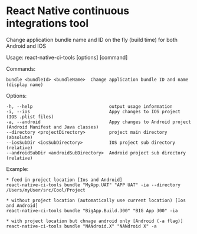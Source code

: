 # React Native continuous integrations tool
Change application bundle name and ID on the fly (build time) for both Android and IOS

Usage: react-native-ci-tools [options] [command]


  Commands:

    bundle <bundleId> <bundleName>  Change application bundle ID and name (display name)

  Options:

    -h, --help                             output usage information
    -i, --ios                              Appy changes to IOS project (IOS .plist files)
    -a, --android                          Appy changes to Android project (Android Manifest and Java classes)
    --directory <projectDirectory>         project main directory (absolute)
    --iosSubDir <iosSubDirectory>          IOS project sub directory (relative)
    --androidSubDir <androidSubDirectory>  Android project sub directory (relative)


  Example:

    * feed in project location [Ios and Android]
    react-native-ci-tools bundle "MyApp.UAT" "APP UAT" -ia --directory /Users/myUser/src/Cool/Project

    * without project location (automatically use current location) [Ios and Android]
    react-native-ci-tools bundle "BigApp.Build.300" "BIG App 300" -ia 

    * with project location but chnage android only [Android (-a flag)]
    react-native-ci-tools bundle "NANdroid.X" "NANdroid X" -a